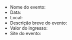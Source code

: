 - Nome do evento: 
- Data:
- Local:
- Descrição breve do evento:
- Valor do ingresso:
- Site do evento:
